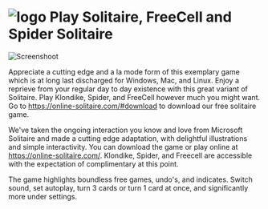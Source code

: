 ![logo](https://online-solitaire.com/presskit/solitaire_icon.png) Play Solitaire, FreeCell and Spider Solitaire
======================================================================

![Screenshoot](https://online-solitaire.com/presskit/solitaire_gameplay_hero.jpg)

Appreciate a cutting edge and a la mode form of this exemplary game which is at long last discharged for Windows, Mac, and Linux. Enjoy a reprieve from your regular day to day existence with this great variant of Solitaire. Play Klondike, Spider, and FreeCell however much you might want. Go to https://online-solitaire.com/#download to download our free solitaire game. 

We've taken the ongoing interaction you know and love from Microsoft Solitaire and made a cutting edge adaptation, with delightful illustrations and simple interactivity. You can download the game or play online at https://online-solitaire.com/. Klondike, Spider, and Freecell are accessible with the expectation of complimentary at this point. 

The game highlights boundless free games, undo's, and indicates. Switch sound, set autoplay, turn 3 cards or turn 1 card at once, and significantly more under settings. 
